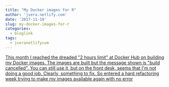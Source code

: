 ```yaml
---
title: "My Docker images for R"
author: 'jvera.netlify.com'
date: '2017-11-19'
slug: my-docker-images-for-r
categories:
  - bloglink
tags:
  - jveranetlifycom
---
```


[This month I reached the dreaded "2 hours limit" at Docker Hub on building my Docker images. The images are built but the message shown is "build cancelled". You can still use it, but on the front desk, seems that I'm not doing a good job. Clearly, something to fix. So entered a hard refactoring week trying to make my images available again with no error<i class="fas fa-external-link-alt"></i>](http://jvera.netlify.com/post/2017/11/19/my-docker-images-for-r/)

